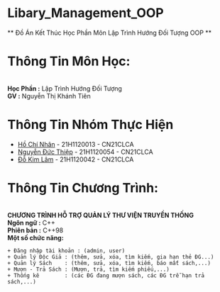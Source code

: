 # Libary_Management_OOP
** Đồ Án Kết Thúc Học Phần Môn Lập Trình Hướng Đối Tượng OOP **

# Thông Tin Môn Học:
</br>**Học Phần :** Lập Trình Hướng Đối Tượng
</br>**GV       :**   Nguyễn Thị Khánh Tiên

# Thông Tin Nhóm Thực Hiện
* [Hồ Chí Nhân](https://www.facebook.com/SevenCoder03)     - 21H1120013 - CN21CLCA
* [Nguyễn Đức Thiệp](https://www.facebook.com/DucThiep02) - 21H1120054 - CN21CLCA
* [Đỗ Kim Lâm](https://www.facebook.com/profile.php?id=100087436732423) - 21H1120042 - CN21CLCA

# Thông Tin Chương Trình:
</br>**CHƯƠNG TRÌNH HỖ TRỢ QUẢN LÝ THƯ VIỆN TRUYỀN THỐNG**
</br>**Ngôn ngữ  :** C++
</br>**Phiên bản :** C++98
</br>**Một số chức năng:**
```
+ Đăng nhập tài khoản : (admin, user)
+ Quản lý Độc Giả : (thêm, sửa, xóa, tìm kiếm, gia hạn thẻ ĐG...)
+ Quản lý Sách    : (thêm, sửa, xóa, tìm kiếm, báo mất sách,...)
+ Mượn - Trả Sách : (Mượn, trả, tìm kiếm phiếu,...)
+ Thống kê        : (các ĐG đang mượn sách, các ĐG trễ hạn trả sách,...)
```
